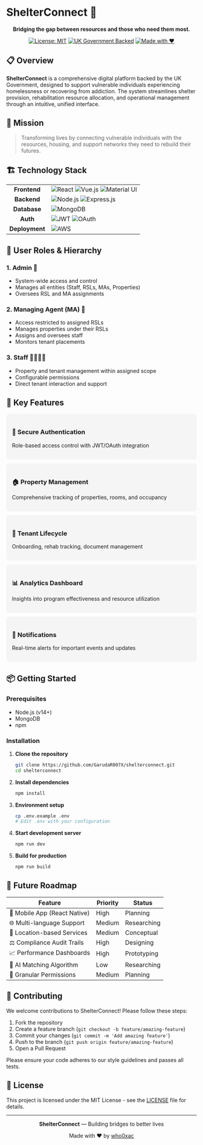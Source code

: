 # ShelterConnect 🏡

<div align="center">
  
  **Bridging the gap between resources and those who need them most.**
  
  [![License: MIT](https://img.shields.io/badge/License-MIT-blue.svg)](https://opensource.org/licenses/MIT)
  [![UK Government Backed](https://img.shields.io/badge/UK%20Government-Backed-green)](https://www.gov.uk/)
  [![Made with ❤️](https://img.shields.io/badge/Made%20with-%E2%9D%A4%EF%B8%8F-red)](https://github.com/GarudaR007X/shelterconnect)
  
</div>

## 📋 Overview

**ShelterConnect** is a comprehensive digital platform backed by the UK Government, designed to support vulnerable individuals experiencing homelessness or recovering from addiction. The system streamlines shelter provision, rehabilitation resource allocation, and operational management through an intuitive, unified interface.

## 🌟 Mission

> Transforming lives by connecting vulnerable individuals with the resources, housing, and support networks they need to rebuild their futures.

## 🏗️ Technology Stack

<table>
  <tr>
    <td align="center"><b>Frontend</b></td>
    <td>
      <img src="https://img.shields.io/badge/React-20232A?style=for-the-badge&logo=react&logoColor=61DAFB" alt="React">
      <img src="https://img.shields.io/badge/Vue.js-35495E?style=for-the-badge&logo=vue.js&logoColor=4FC08D" alt="Vue.js">
      <img src="https://img.shields.io/badge/Material--UI-0081CB?style=for-the-badge&logo=material-ui&logoColor=white" alt="Material UI">
    </td>
  </tr>
  <tr>
    <td align="center"><b>Backend</b></td>
    <td>
      <img src="https://img.shields.io/badge/Node.js-43853D?style=for-the-badge&logo=node.js&logoColor=white" alt="Node.js">
      <img src="https://img.shields.io/badge/Express.js-404D59?style=for-the-badge" alt="Express.js">
    </td>
  </tr>
  <tr>
    <td align="center"><b>Database</b></td>
    <td>
      <img src="https://img.shields.io/badge/MongoDB-4EA94B?style=for-the-badge&logo=mongodb&logoColor=white" alt="MongoDB">
    </td>
  </tr>
  <tr>
    <td align="center"><b>Auth</b></td>
    <td>
      <img src="https://img.shields.io/badge/JWT-000000?style=for-the-badge&logo=JSON%20web%20tokens&logoColor=white" alt="JWT">
      <img src="https://img.shields.io/badge/OAuth-2.0-blue?style=for-the-badge" alt="OAuth">
    </td>
  </tr>
  <tr>
    <td align="center"><b>Deployment</b></td>
    <td>
      <img src="https://img.shields.io/badge/AWS-232F3E?style=for-the-badge&logo=amazon-aws&logoColor=white" alt="AWS">
    </td>
  </tr>
</table>

## 👥 User Roles & Hierarchy

### 1. Admin 👑
- System-wide access and control
- Manages all entities (Staff, RSLs, MAs, Properties)
- Oversees RSL and MA assignments

### 2. Managing Agent (MA) 🏢
- Access restricted to assigned RSLs
- Manages properties under their RSLs
- Assigns and oversees staff
- Monitors tenant placements

### 3. Staff 👨‍💼👩‍💼
- Property and tenant management within assigned scope
- Configurable permissions
- Direct tenant interaction and support

## 🔑 Key Features

<div style="display: flex; flex-wrap: wrap; gap: 10px;">
  <div style="flex: 1; min-width: 300px; padding: 15px; border-radius: 8px; background-color: #f5f5f5;">
    <h3>🔐 Secure Authentication</h3>
    <p>Role-based access control with JWT/OAuth integration</p>
  </div>
  <div style="flex: 1; min-width: 300px; padding: 15px; border-radius: 8px; background-color: #f5f5f5;">
    <h3>🏠 Property Management</h3>
    <p>Comprehensive tracking of properties, rooms, and occupancy</p>
  </div>
  <div style="flex: 1; min-width: 300px; padding: 15px; border-radius: 8px; background-color: #f5f5f5;">
    <h3>👥 Tenant Lifecycle</h3>
    <p>Onboarding, rehab tracking, document management</p>
  </div>
  <div style="flex: 1; min-width: 300px; padding: 15px; border-radius: 8px; background-color: #f5f5f5;">
    <h3>📊 Analytics Dashboard</h3>
    <p>Insights into program effectiveness and resource utilization</p>
  </div>
  <div style="flex: 1; min-width: 300px; padding: 15px; border-radius: 8px; background-color: #f5f5f5;">
    <h3>🔔 Notifications</h3>
    <p>Real-time alerts for important events and updates</p>
  </div>
</div>

## 📦 Getting Started

### Prerequisites
- Node.js (v14+)
- MongoDB
- npm

### Installation

1. **Clone the repository**
   ```bash
   git clone https://github.com/GarudaR007X/shelterconnect.git
   cd shelterconnect
   ```

2. **Install dependencies**
   ```bash
   npm install
   ```

3. **Environment setup**
   ```bash
   cp .env.example .env
   # Edit .env with your configuration
   ```

4. **Start development server**
   ```bash
   npm run dev
   ```

5. **Build for production**
   ```bash
   npm run build
   ```

## 🔮 Future Roadmap

| Feature | Priority | Status |
|---------|----------|--------|
| 📱 Mobile App (React Native) | High | Planning |
| 🌐 Multi-language Support | Medium | Researching |
| 📍 Location-based Services | Medium | Conceptual |
| ⚖️ Compliance Audit Trails | High | Designing |
| 📈 Performance Dashboards | High | Prototyping |
| 🧠 AI Matching Algorithm | Low | Researching |
| 🧩 Granular Permissions | Medium | Planning |

## 🤝 Contributing

We welcome contributions to ShelterConnect! Please follow these steps:

1. Fork the repository
2. Create a feature branch (`git checkout -b feature/amazing-feature`)
3. Commit your changes (`git commit -m 'Add amazing feature'`)
4. Push to the branch (`git push origin feature/amazing-feature`)
5. Open a Pull Request

Please ensure your code adheres to our style guidelines and passes all tests.

## 📄 License

This project is licensed under the MIT License - see the [LICENSE](LICENSE) file for details.

---

<div align="center">
  <p><b>ShelterConnect</b> — Building bridges to better lives</p>
  <p>Made with ❤️ by <a href="https://github.com/who0xac">who0xac</a></p>
</div>

